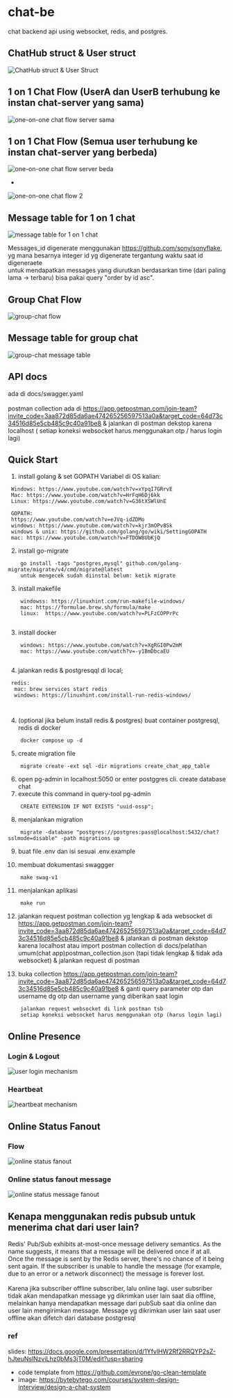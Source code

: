 # chat-be
 chat backend api using websocket, redis, and postgres.

## ChatHub struct & User struct
![ChatHub struct & User Struct](https://res.cloudinary.com/dex4u3rw4/image/upload/v1697371903/ChatHubdanUser_vjzyku.png)



## 1 on 1 Chat Flow (UserA dan UserB terhubung ke instan chat-server yang sama)
![one-on-one chat flow server sama ](https://res.cloudinary.com/dex4u3rw4/image/upload/v1697371903/one-on-one-server-sama_ohixbk.png)

## 1 on 1 Chat Flow (Semua user terhubung ke instan chat-server yang berbeda)
![one-on-one chat flow server beda](https://res.cloudinary.com/dex4u3rw4/image/upload/v1697371913/one-on-one-beda-server_n2so7t.png)

-

![one-on-one chat flow 2](https://res.cloudinary.com/dex4u3rw4/image/upload/v1696433562/one-on-one_copy_v2my4l.jpg)

## Message table for 1 on 1 chat
![message table for 1 on 1 chat](https://res.cloudinary.com/di0pjroxh/image/upload/v1697274479/one-on-one-messageTable_ptublq.png)

Messages_id digenerate menggunakan https://github.com/sony/sonyflake, yg mana besarnya integer id yg digenerate tergantung waktu saat id digeneraete
<br/>
untuk mendapatkan messages yang diurutkan berdasarkan time (dari paling lama -> terbaru) bisa pakai query "order by id asc".

## Group Chat Flow
![group-chat flow](https://bytebytego.com/_next/image?url=%2Fimages%2Fcourses%2Fsystem-design-interview%2Fdesign-a-chat-system%2Ffigure-12-14-DRZR5QM7.png&w=1080&q=75)

## Message table for group chat
![group-chat message table](https://bytebytego.com/_next/image?url=%2Fimages%2Fcourses%2Fsystem-design-interview%2Fdesign-a-chat-system%2Ffigure-12-10-2TIQVS3D.png&w=750&q=75)

## API docs
ada di docs/swagger.yaml <br/> <br/>
postman collection ada di https://app.getpostman.com/join-team?invite_code=3aa872d85da6ae474265256597513a0a&target_code=64d73c34516d85e5cb485c9c40a91be8 & jalankan di postman dekstop karena localhost ( setiap koneksi websocket harus menggunakan otp / harus login lagi)

## Quick Start


1. install golang & set GOPATH Variabel di OS kalian: 
```
 Windows: https://www.youtube.com/watch?v=xYpqI7GRrvE
 Mac: https://www.youtube.com/watch?v=HrFqH6Dj6kk
 Linux: https://www.youtube.com/watch?v=G36tXSWlUnE
 
 GOPATH: 
 https://www.youtube.com/watch?v=eJVq-idZDMo
 windows: https://www.youtube.com/watch?v=kjr3mOPv8Sk
 windows & unix: https://github.com/golang/go/wiki/SettingGOPATH
 mac: https://www.youtube.com/watch?v=FTDOW8UbKjQ
```


2. install go-migrate
```
    go install -tags "postgres,mysql" github.com/golang-migrate/migrate/v4/cmd/migrate@latest
    untuk mengecek sudah diinstal belum: ketik migrate
```

3. install makefile
```
    windowss: https://linuxhint.com/run-makefile-windows/
    mac: https://formulae.brew.sh/formula/make
    linux:  https://www.youtube.com/watch?v=PLFzCOPPrPc
    
```

3. install docker
```
    windows: https://www.youtube.com/watch?v=XgRGI0Pw2mM
    mac: https://www.youtube.com/watch?v=-y1BmDbcaEU
        
```

4. jalankan redis & postgresqql di local;
```
 redis:
  mac: brew services start redis
  windows: https://linuxhint.com/install-run-redis-windows/

  
```

4. (optional jika belum install redis & postgres) buat container postgresql, redis di docker
```
    docker compose up -d
```

5. create migration file
```
    migrate create -ext sql -dir migrations create_chat_app_table
```

6. open pg-admin in localhost:5050 or enter postggres cli. create database chat
7. execute this command in query-tool pg-admin
```
    CREATE EXTENSION IF NOT EXISTS "uuid-ossp";

```
8. menjalankan migration
```
    migrate -database "postgres://postgres:pass@localhost:5432/chat?sslmode=disable" -path migrations up
```

9. buat file .env dan isi sesuai .env.example

10. membuat dokumentasi swaggger
```
    make swag-v1
```

11. menjalankan aplikasi
```
    make run
```

12. jalankan request postman collection yg lengkap & ada websocket di https://app.getpostman.com/join-team?invite_code=3aa872d85da6ae474265256597513a0a&target_code=64d73c34516d85e5cb485c9c40a91be8 & jalankan di postman dekstop karena localhost atau  import postman collection di docs/pelatihan umum(chat app)postman_collection.json (tapi tidak lengkap & tidak ada websocket) & jalankan request di postman 

13. buka collection https://app.getpostman.com/join-team?invite_code=3aa872d85da6ae474265256597513a0a&target_code=64d73c34516d85e5cb485c9c40a91be8
 & ganti query parameter otp dan username dg otp dan username yang diberikan saat login 
```
    jalankan request websocket di link postman tsb
    setiap koneksi websocket harus menggunakan otp (harus login lagi)
```


## Online Presence

### Login & Logout
![user login mechanism](https://res.cloudinary.com/dex4u3rw4/image/upload/v1697362511/UserLoginLogout_cy1qtu.png)


### Heartbeat
![heartbeat mechanism](https://res.cloudinary.com/di0pjroxh/image/upload/v1697272518/untitled_2_prfsgc.png)

## Online Status Fanout

### Flow
![online status fanout](https://res.cloudinary.com/dex4u3rw4/image/upload/v1697362511/online-status-fanout_ymceo7.png)

### Online status fanout message
![online status message fanout](https://res.cloudinary.com/di0pjroxh/image/upload/v1697272778/online-fanout-message_fb6q0e.png)


## Kenapa menggunakan redis pubsub untuk menerima chat dari user lain?
Redis' Pub/Sub exhibits at-most-once message delivery semantics. As the name suggests, it means that a message will be delivered once if at all. Once the message is sent by the Redis server, there's no chance of it being sent again. If the subscriber is unable to handle the message (for example, due to an error or a network disconnect) the message is forever lost.
<br/><br/>
Karena jika subscriber offline subscriber, lalu online lagi. user subsriber tidak akan mendapatkan message yg dikrimkan user lain saat dia offline, melainkan hanya mendapatkan
message dari pubSub  saat dia online dan user lain mengirimkan message. Message yg dikrimkan user lain saat user offline akan difetch dari database postgresql


### ref
 slides: https://docs.google.com/presentation/d/1YfvlHW2Rf2RRQYP2sZ-hJteuNslNzviLhz0bMs3jT0M/edit?usp=sharing
- code template from https://github.com/evrone/go-clean-template
- image: https://bytebytego.com/courses/system-design-interview/design-a-chat-system
